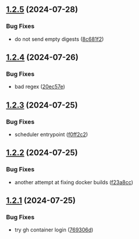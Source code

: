 ## [1.2.5](https://github.com/iloveitaly/gmail-digest/compare/v1.2.4...v1.2.5) (2024-07-28)


### Bug Fixes

* do not send empty digests ([8c681f2](https://github.com/iloveitaly/gmail-digest/commit/8c681f2992f5716d969fc04ec5ebc4e2e7bff96f))



## [1.2.4](https://github.com/iloveitaly/gmail-digest/compare/v1.2.3...v1.2.4) (2024-07-26)


### Bug Fixes

* bad regex ([20ec57e](https://github.com/iloveitaly/gmail-digest/commit/20ec57e1ca5098c48f7c0be3999ad2c470a66049))



## [1.2.3](https://github.com/iloveitaly/gmail-digest/compare/v1.2.2...v1.2.3) (2024-07-25)


### Bug Fixes

* scheduler entrypoint ([f0ff2c2](https://github.com/iloveitaly/gmail-digest/commit/f0ff2c2412813f4caa85bebafbc2b05e8e205240))



## [1.2.2](https://github.com/iloveitaly/gmail-digest/compare/v1.2.1...v1.2.2) (2024-07-25)


### Bug Fixes

* another attempt at fixing docker builds ([f23a8cc](https://github.com/iloveitaly/gmail-digest/commit/f23a8cc579103278f01bcb50b3237fc1369c391b))



## [1.2.1](https://github.com/iloveitaly/gmail-digest/compare/v1.2.0...v1.2.1) (2024-07-25)


### Bug Fixes

* try gh container login ([769306d](https://github.com/iloveitaly/gmail-digest/commit/769306d41d13662768fa61e8fe4a50382100f313))



